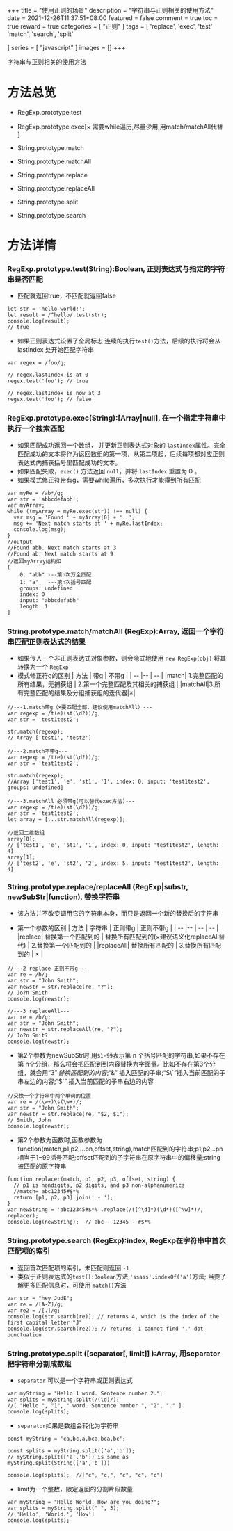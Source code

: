 +++
title = "使用正则的场景"
description = "字符串与正则相关的使用方法"
date = 2021-12-26T11:37:51+08:00
featured = false
comment = true
toc = true
reward = true
categories = [
  "正则"
]
tags = [
  'replace',
  'exec',
  'test'
  'match',
  'search',
  'split'
 
]
series = [
  "javascript"
]
images = []
+++

字符串与正则相关的使用方法

<!--more-->

# 方法总览
- RegExp.prototype.test
- RegExp.prototype.exec[× 需要while遍历,尽量少用,用match/matchAll代替 ]

- String.prototype.match
- String.prototype.matchAll
- String.prototype.replace
- String.prototype.replaceAll
- String.prototype.split
- String.prototype.search


# 方法详情

### RegExp.prototype.test(String):Boolean, 正则表达式与指定的字符串是否匹配
- 匹配就返回true，不匹配就返回false
```
let str = 'hello world!';
let result = /^hello/.test(str);
console.log(result);
// true
```
- 如果正则表达式设置了全局标志 连续的执行`test()`方法，后续的执行将会从 lastIndex 处开始匹配字符串
```
var regex = /foo/g;

// regex.lastIndex is at 0
regex.test('foo'); // true

// regex.lastIndex is now at 3
regex.test('foo'); // false
```

### RegExp.prototype.exec(String):[Array|null], 在一个指定字符串中执行一个搜索匹配

- 如果匹配成功返回一个数组， 并更新正则表达式对象的 `lastIndex`属性。完全匹配成功的文本将作为返回数组的第一项，从第二项起，后续每项都对应正则表达式内捕获括号里匹配成功的文本。
- 如果匹配失败，`exec()` 方法返回 `null`，并将 `lastIndex` 重置为 0 。
- 如果模式修正符带有g，需要while遍历，多次执行才能得到所有匹配
```
var myRe = /ab*/g;
var str = 'abbcdefabh';
var myArray;
while ((myArray = myRe.exec(str)) !== null) {
  var msg = 'Found ' + myArray[0] + '. ';
  msg += 'Next match starts at ' + myRe.lastIndex;
  console.log(msg);
}
//output
//Found abb. Next match starts at 3 
//Found ab. Next match starts at 9 
//返回myArray结构如
[
    0: "abb" ---第n次万全匹配
    1: "a"   ---第n次括号匹配
    groups: undefined
    index: 0
    input: "abbcdefabh"
    length: 1
]
```


### String.prototype.match/matchAll (RegExp):Array, 返回一个字符串匹配正则表达式的结果

- 如果传入一个非正则表达式对象参数，则会隐式地使用 `new RegExp(obj)` 将其转换为一个 `RegExp`
- 模式修正符g的区别
| 方法 | 带g | 不带g |
| -- |-- | -- |
|match| 1.完整匹配的所有结果，无捕获组 |  2.第一个完整匹配及其相关的捕获组 |
|matchAll|3.所有完整匹配的结果及分组捕获组的迭代器|×|

```
//---1.match带g（×要匹配全部，建议使用matchAll）---
var regexp = /t(e)(st(\d?))/g;
var str = 'test1test2';

str.match(regexp);
// Array ['test1', 'test2']

//---2.match不带g---
var regexp = /t(e)(st(\d?))/g;
var str = 'test1test2';

str.match(regexp);
//Array ['test1', 'e', 'st1', '1', index: 0, input: 'test1test2', groups: undefined]

//---3.matchAll 必须带g(可以替代exec方法)---
var regexp = /t(e)(st(\d?))/g;
var str = 'test1test2';
let array = [...str.matchAll(regexp)];

//返回二维数组
array[0];
// ['test1', 'e', 'st1', '1', index: 0, input: 'test1test2', length: 4]
array[1];
// ['test2', 'e', 'st2', '2', index: 5, input: 'test1test2', length: 4]
```

### String.prototype.replace/replaceAll (RegExp|substr, newSubStr|function), 替换字符串
- 该方法并不改变调用它的字符串本身，而只是返回一个新的替换后的字符串

- 第一个参数的区别
| 方法 | 字符串 | 正则带g | 正则不带g |
| -- |-- | -- | -- |
|replace| 替换第一个匹配到的 | 替换所有匹配到的(×建议语义化replaceAll替代) |  2.替换第一个匹配到的 |
|replaceAll| 替换所有匹配的 | 3.替换所有匹配到的 | × |
```
//---2 replace 正则不带g---
var re = /h/;
var str = "John Smith";
var newstr = str.replace(re, "?");
// Jo?n Smith
console.log(newstr);

//---3 replaceAll---
var re = /h/g;
var str = "John Smith";
var newstr = str.replaceAll(re, "?");
// Jo?n Smit?
console.log(newstr);
```

- 第2个参数为newSubStr时,用`$1-99`表示第 n 个括号匹配的字符串,如果不存在第 n个分组，那么将会把匹配到到内容替换为字面量。比如不存在第3个分组，就会用“$3”替换匹配到的内容;“$&” 插入匹配的子串;“$\`”插入当前匹配的子串左边的内容;“$'” 插入当前匹配的子串右边的内容

```
//交换一个字符串中两个单词的位置
var re = /(\w+)\s(\w+)/;
var str = "John Smith";
var newstr = str.replace(re, "$2, $1");
// Smith, John
console.log(newstr);
```

- 第2个参数为函数时,函数参数为function(match,p1,p2,...pn,offset,string),match匹配到的字符串;p1,p2...pn相当于$1-$99括号匹配;offset匹配到的子字符串在原字符串中的偏移量;string被匹配的原字符串

```
function replacer(match, p1, p2, p3, offset, string) {
  // p1 is nondigits, p2 digits, and p3 non-alphanumerics
  //match= abc12345#$*%
  return [p1, p2, p3].join(' - ');
}
var newString = 'abc12345#$*%'.replace(/([^\d]*)(\d*)([^\w]*)/, replacer);
console.log(newString);  // abc - 12345 - #$*%
```

### String.prototype.search (RegExp):index, RegExp在字符串中首次匹配项的索引
- 返回首次匹配项的索引，未匹配则返回 `-1`
- 类似于正则表达式的`test():Boolean`方法,`'ssass'.indexOf('a')`方法; 当要了解更多匹配信息时，可使用 `match()`方法
```
var str = "hey JudE";
var re = /[A-Z]/g;
var re2 = /[.]/g;
console.log(str.search(re)); // returns 4, which is the index of the first capital letter "J"
console.log(str.search(re2)); // returns -1 cannot find '.' dot punctuation
```

### String.prototype.split ([separator[, limit]] ):Array, 用separator把字符串分割成数组 

- `separator` 可以是一个字符串或正则表达式
```
var myString = "Hello 1 word. Sentence number 2.";
var splits = myString.split(/(\d)/);
//[ "Hello ", "1", " word. Sentence number ", "2", "." ]
console.log(splits);
```

- `separator`如果是数组会转化为字符串
```
const myString = 'ca,bc,a,bca,bca,bc';

const splits = myString.split(['a','b']);
// myString.split(['a','b']) is same as myString.split(String(['a','b']))

console.log(splits);  //["c", "c,", "c", "c", "c"]
```

- limit为一个整数，限定返回的分割片段数量
```
var myString = "Hello World. How are you doing?";
var splits = myString.split(" ", 3);
//['Hello', 'World.', 'How']
console.log(splits);
```